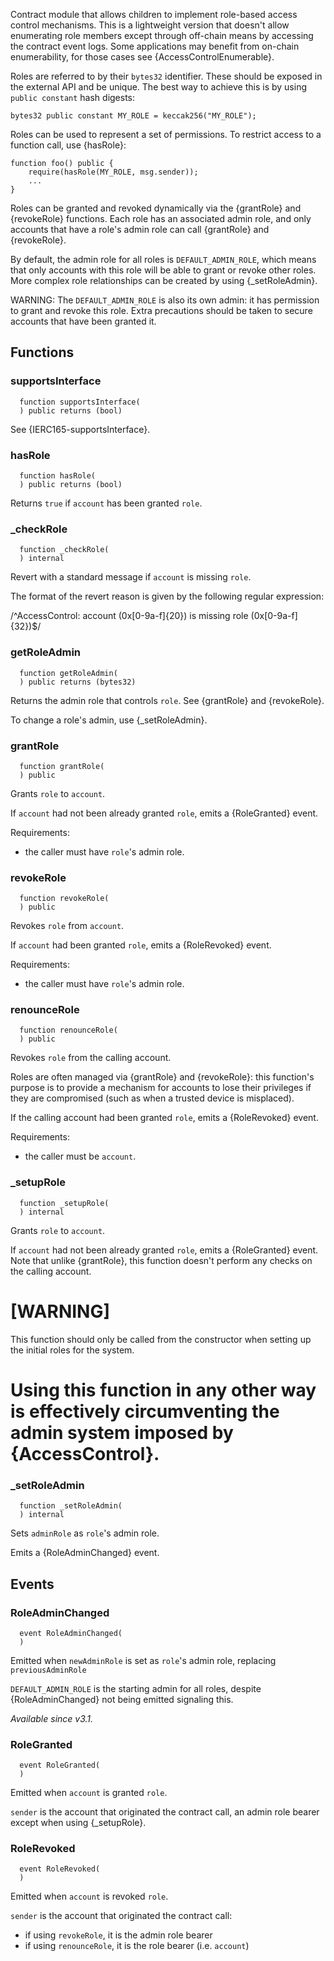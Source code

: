 
Contract module that allows children to implement role-based access
control mechanisms. This is a lightweight version that doesn't allow enumerating role
members except through off-chain means by accessing the contract event logs. Some
applications may benefit from on-chain enumerability, for those cases see
{AccessControlEnumerable}.

Roles are referred to by their `bytes32` identifier. These should be exposed
in the external API and be unique. The best way to achieve this is by
using `public constant` hash digests:

```
bytes32 public constant MY_ROLE = keccak256("MY_ROLE");
```

Roles can be used to represent a set of permissions. To restrict access to a
function call, use {hasRole}:

```
function foo() public {
    require(hasRole(MY_ROLE, msg.sender));
    ...
}
```

Roles can be granted and revoked dynamically via the {grantRole} and
{revokeRole} functions. Each role has an associated admin role, and only
accounts that have a role's admin role can call {grantRole} and {revokeRole}.

By default, the admin role for all roles is `DEFAULT_ADMIN_ROLE`, which means
that only accounts with this role will be able to grant or revoke other
roles. More complex role relationships can be created by using
{_setRoleAdmin}.

WARNING: The `DEFAULT_ADMIN_ROLE` is also its own admin: it has permission to
grant and revoke this role. Extra precautions should be taken to secure
accounts that have been granted it.

## Functions
### supportsInterface
```solidity
  function supportsInterface(
  ) public returns (bool)
```

See {IERC165-supportsInterface}.


### hasRole
```solidity
  function hasRole(
  ) public returns (bool)
```

Returns `true` if `account` has been granted `role`.


### _checkRole
```solidity
  function _checkRole(
  ) internal
```

Revert with a standard message if `account` is missing `role`.

The format of the revert reason is given by the following regular expression:

 /^AccessControl: account (0x[0-9a-f]{20}) is missing role (0x[0-9a-f]{32})$/


### getRoleAdmin
```solidity
  function getRoleAdmin(
  ) public returns (bytes32)
```

Returns the admin role that controls `role`. See {grantRole} and
{revokeRole}.

To change a role's admin, use {_setRoleAdmin}.


### grantRole
```solidity
  function grantRole(
  ) public
```

Grants `role` to `account`.

If `account` had not been already granted `role`, emits a {RoleGranted}
event.

Requirements:

- the caller must have ``role``'s admin role.


### revokeRole
```solidity
  function revokeRole(
  ) public
```

Revokes `role` from `account`.

If `account` had been granted `role`, emits a {RoleRevoked} event.

Requirements:

- the caller must have ``role``'s admin role.


### renounceRole
```solidity
  function renounceRole(
  ) public
```

Revokes `role` from the calling account.

Roles are often managed via {grantRole} and {revokeRole}: this function's
purpose is to provide a mechanism for accounts to lose their privileges
if they are compromised (such as when a trusted device is misplaced).

If the calling account had been granted `role`, emits a {RoleRevoked}
event.

Requirements:

- the caller must be `account`.


### _setupRole
```solidity
  function _setupRole(
  ) internal
```

Grants `role` to `account`.

If `account` had not been already granted `role`, emits a {RoleGranted}
event. Note that unlike {grantRole}, this function doesn't perform any
checks on the calling account.

[WARNING]
====
This function should only be called from the constructor when setting
up the initial roles for the system.

Using this function in any other way is effectively circumventing the admin
system imposed by {AccessControl}.
====


### _setRoleAdmin
```solidity
  function _setRoleAdmin(
  ) internal
```

Sets `adminRole` as ``role``'s admin role.

Emits a {RoleAdminChanged} event.


## Events
### RoleAdminChanged
```solidity
  event RoleAdminChanged(
  )
```

Emitted when `newAdminRole` is set as ``role``'s admin role, replacing `previousAdminRole`

`DEFAULT_ADMIN_ROLE` is the starting admin for all roles, despite
{RoleAdminChanged} not being emitted signaling this.

_Available since v3.1._

### RoleGranted
```solidity
  event RoleGranted(
  )
```

Emitted when `account` is granted `role`.

`sender` is the account that originated the contract call, an admin role
bearer except when using {_setupRole}.

### RoleRevoked
```solidity
  event RoleRevoked(
  )
```

Emitted when `account` is revoked `role`.

`sender` is the account that originated the contract call:
  - if using `revokeRole`, it is the admin role bearer
  - if using `renounceRole`, it is the role bearer (i.e. `account`)

